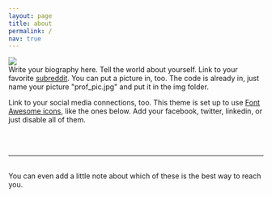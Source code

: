 ```yaml
---
layout: page
title: about
permalink: /
nav: true
---
```


<img class="col one right" src="{{ site.baseurl }}/img/prof_pic.jpg">

<br/>
Write your biography here. Tell the world about yourself. Link to your favorite <a href="http://reddit.com" target="blank">subreddit</a>. You can put a picture in, too. The code is already in, just name your picture "prof_pic.jpg" and put it in the img folder. 

Link to your social media connections, too. This theme is set up to use <a href="http://fortawesome.github.io/Font-Awesome/" target="blank">Font Awesome icons</a>, like the ones below. Add your facebook, twitter, linkedin, or just disable all of them. 


<br/>
<br/>
<hr/>
<br/>
<span class="contacticon center">
	<a href="mailto:you@example.com"><i class="fa fa-envelope-square"></i></a>
	<a href="https://github.com" target="_blank"><i class="fa-brands fa-square-github"></i></a>
	<a href="https://www.linkedin.com" target="_blank"><i class="fa-brands fa-linkedin"></i></a>
	<a href="https://x.com" target="_blank"><i class="fa-brands fa-square-x-twitter"></i></a>
</span>

<div class="col three caption">
	You can even add a little note about which of these is the best way to reach you.
</div>

